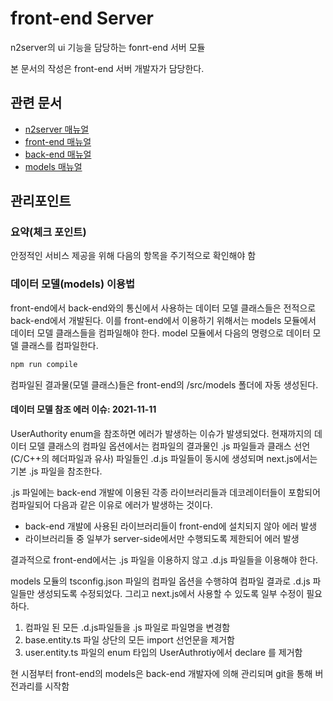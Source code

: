 # front-end Server

n2server의 ui 기능을 담당하는 fonrt-end 서버 모듈

본 문서의 작성은 front-end 서버 개발자가 담당한다.

## 관련 문서

* [n2server 매뉴얼](https://github.com/ByunMooYoung/n2server)
* [front-end 매뉴얼](https://github.com/ByunMooYoung/n2server/tree/main/front-end)
* [back-end 매뉴얼](https://github.com/ByunMooYoung/n2server/tree/main/back-end)
* [models 매뉴얼](https://github.com/ByunMooYoung/n2server/tree/main/models)

## 관리포인트

### 요약(체크 포인트)

안정적인 서비스 제공을 위해 다음의 항목을 주기적으로 확인해야 함

### 데이터 모델(models) 이용법

front-end에서  back-end와의 통신에서 사용하는 데이터 모델 클래스들은 전적으로 back-end에서 개발된다. 이를 front-end에서 이용하기 위해서는 models 모듈에서 데이터 모델 클래스들을 컴파일해야 한다.
model 모듈에서 다음의 명령으로 데이터 모델 클래스를 컴파일한다.

```bash
npm run compile
```

컴파일된 결과물(모델 클래스)들은 front-end의 /src/models 폴더에 자동 생성된다.

#### 데이터 모델 참조 에러 이슈: 2021-11-11
UserAuthority enum을 참조하면 에러가 발생하는 이슈가 발생되었다. 현재까지의 데이터 모델 클래스의 컴파일 옵션에서는 컴파일의 결과물인 .js 파일들과 클래스 선언(C/C++의 헤더파일과 유사) 파일들인 .d.js 파일들이 동시에 생성되며 next.js에서는 기본 .js 파일을 참조한다.

.js 파일에는 back-end 개발에 이용된 각종 라이브러리들과 데코레이터들이 포함되어 컴파일되어 다음과 같은 이유로 에러가 발생하는 것이다.
* back-end 개발에 사용된 라이브러리들이 front-end에 설치되지 않아 에러 발생
* 라이브러리들 중 일부가 server-side에서만 수행되도록 제한되어 에러 발생

결과적으로 front-end에서는 .js 파일을 이용하지 않고 .d.js 파일들을 이용해야 한다.

models 모듈의 tsconfig.json 파일의 컴파일 옵션을 수행햐여 컴파일 결과로 .d.js 파일들만 생성되도록 수정되었다. 그리고 next.js에서 사용할 수 있도록 일부 수정이 필요하다.

1. 컴파일 된 모든 .d.js파일들을 .js 파일로 파일명을 변경함
2. base.entity.ts 파일 상단의 모든 import 선언문을 제거함
3. user.entity.ts 파일의 enum 타입의 UserAuthrotiy에서 declare 를 제거함

현 시점부터 front-end의 models은 back-end 개발자에 의해 관리되며 git을 통해 버전과리를 시작함

